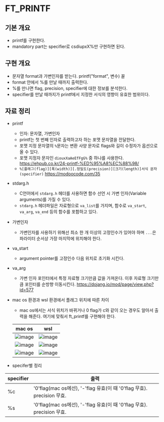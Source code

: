 # FT_PRINTF
## 기본 개요
* printf를 구현한다.
* mandatory part는 specifier로 csdiupxX%만 구현하면 된다.

## 구현 개요
* 문자열 format과 가변인자를 받는다. printf("format", 변수) 꼴
* format 안에서 %를 만날 때까지 출력한다.
* %를 만나면 flag, precision, specifier에 대한 정보를 분석한다.
* specifier를 만날 때까지가 printf에서 지정한 서식의 영향이 유효한 범위이다.

## 자료 정리
* printf
  * 인자: 문자열, 가변인자
  * printf는 첫 번째 인자로 출력하고자 하는 포맷 문자열을 전달한다.
  * 포맷 지정 문자열의 ``%``문자는 변환 사양 문자로 flags와 길이 수정자가 옵션으로 올 수 있다.
  * 포맷 지정자 문자인 ``diouxXaAeEfFgG%`` 중 하나를 사용한다. <https://ehpub.co.kr/24-printf-%ED%95%A8%EC%88%98/>
  * ``%[플래그(flag)][폭(width)][.정밀도(precision)][크기(length)]서식 문자(specifier)`` <https://modoocode.com/35>
* stdarg.h
  * C언어에서 ``stdarg.h`` 헤더를 사용하면 함수 선언 시 가변 인자(Variable arguments)를 가질 수 있다.
  * ``stdarg.h`` 헤더파일은 자료형으로 ``va_list``를 가지며, 함수로 ``va_start``, ``va_arg``, ``va_end`` 등의 함수를 포함하고 있다.
* 가변인자
  * 가변인자를 사용하기 위해선 최소 한 개 이상의 고정인수가 있어야 하며 ``...``은 파라미터 순서상 가장 마지막에 위치해야 한다.
* va_start
  * argument pointer를 고정인수 다음 위치로 초기화 시킨다.
* va_arg
  * 가변 인자 포인터에서 특정 자료형 크기만큼 값을 가져온다. 이후 자료형 크기만큼 포인터를 순방향 이동시킨다. <https://dojang.io/mod/page/view.php?id=577>
* mac os 환경과 wsl 환경에서 플래그 위치에 따른 차이
  * mac os에서는 서식 위치가 바뀌거나 0 flag가 c와 같이 오는 경우도 알아서 출력을 해준다. 여기에 맞춰서 ft_printf를 구현해야 한다.

  |mac os|wsl|
  |---|---|
  |![image](https://user-images.githubusercontent.com/52701529/125905615-0faaeb96-0ac8-46a9-98ae-4e381261c315.png)|![image](https://user-images.githubusercontent.com/52701529/125905514-54bf5c66-e88b-46dd-9bfc-d77508be7566.png)|
  |![image](https://user-images.githubusercontent.com/52701529/125905699-4952d24f-c732-44ad-94e9-c5796ee37f06.png)|![image](https://user-images.githubusercontent.com/52701529/125905803-f7750758-1137-40d5-bc1b-f94fbc59f8c3.png)|
  |![image](https://user-images.githubusercontent.com/52701529/126031506-9b0ad7a2-0f9a-4b84-b7da-9742e1117f6b.png)|![image](https://user-images.githubusercontent.com/52701529/126031524-f9c602d6-8cab-4dda-9e09-bc6837927734.png)

* specifer별 정리

| specifier | 출력 |
|-----------|------|
|%c| '0'flag(mac os에선), '-'flag 유효(이 때 '0'flag 무효). precision 무효. |
|%s| '0'flag(mac os에선), '-'flag 유효(이 때 '0'flag 무효). precision 무효. |
